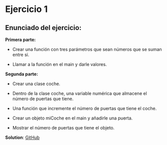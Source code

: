 # Ejercicio 1

## Enunciado del ejercicio:

**Primera parte:**

- Crear una función con tres parámetros que sean números que se suman entre sí.

- Llamar a la función en el main y darle valores.

**Segunda parte:**

- Crear una clase coche.

- Dentro de la clase coche, una variable numérica que almacene el número de puertas que tiene.

- Una función que incremente el número de puertas que tiene el coche.

- Crear un objeto miCoche en el main y añadirle una puerta.

- Mostrar el número de puertas que tiene el objeto.


**Solution**: [GitHub](https://github.com/TNTtato/java_projects/tree/main/openbootcamp_ejercicio1)